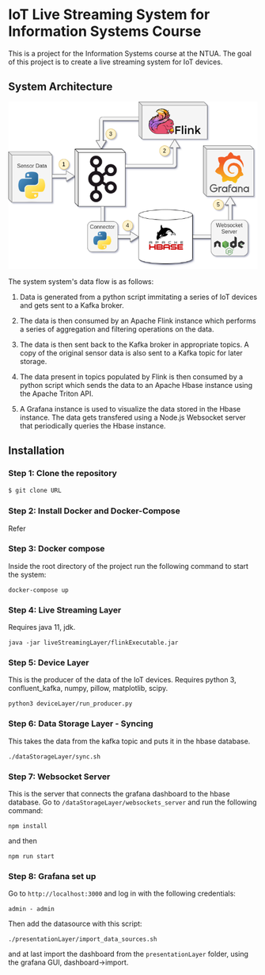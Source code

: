 # IoT Live Streaming System for Information Systems Course

This is a project for the Information Systems course at the NTUA. The goal of this project is to create a live streaming system for IoT devices.

## System Architecture

![](assignment/architecture_diagram.png)

The system system's data flow is as follows:

1. Data is generated from a python script immitating a series of IoT devices and gets sent to a Kafka broker.

2. The data is then consumed by an Apache Flink instance which performs a series of aggregation and filtering operations on the data.

3. The data is then sent back to the Kafka broker in appropriate topics. A copy of the original sensor data is also sent to a Kafka topic for later storage.

4. The data present in topics populated by Flink is then consumed by a python script which sends the data to an Apache Hbase instance using the Apache Triton API.

5. A Grafana instance is used to visualize the data stored in the Hbase instance. The data gets transfered using a Node.js Websocket server that periodically queries the Hbase instance.

## Installation

### Step 1: Clone the repository

```bash
$ git clone URL
```

### Step 2: Install Docker and Docker-Compose

Refer

### Step 3: Docker compose

Inside the root directory of the project run the following command to start the system:

```
docker-compose up
```

### Step 4: Live Streaming Layer

Requires java 11, jdk.

```
java -jar liveStreamingLayer/flinkExecutable.jar
```

### Step 5: Device Layer

This is the producer of the data of the IoT devices.
Requires python 3, confluent_kafka, numpy, pillow, matplotlib, scipy.

```
python3 deviceLayer/run_producer.py
```

### Step 6: Data Storage Layer - Syncing

This takes the data from the kafka topic and puts it in the hbase database.

```
./dataStorageLayer/sync.sh
```

### Step 7: Websocket Server

This is the server that connects the grafana dashboard to the hbase database. Go to `/dataStorageLayer/websockets_server` and run the following command:

```
npm install
```

and then

```
npm run start
```

### Step 8: Grafana set up

Go to `http://localhost:3000` and log in with the following credentials:

```
admin - admin
```

Then add the datasource with this script:

```
./presentationLayer/import_data_sources.sh
```

and at last import the dashboard from the `presentationLayer` folder, using the grafana GUI, dashboard->import.
